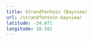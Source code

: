 ```yaml
---
title: Strandfontein (Bayview)
url: /strandfontein-bayview/
latitude: -34.071
longitude: 18.581
---
```

